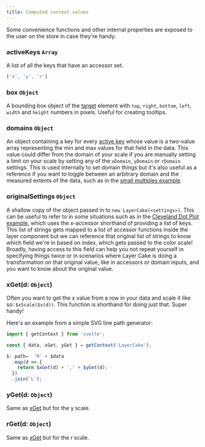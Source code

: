 ```yaml
---
title: Computed context values
---
```


Some convenience functions and other internal properties are exposed to the user on the store in case they're handy.

### activeKeys `Array`

A list of all the keys that have an accessor set.

```js
['x', 'y', 'r']
```

### box `Object`

A bounding box object of the [target](/guide#target) element with `top`, `right`, `bottom`, `left`, `width` and `height` numbers in pixels. Useful for creating tooltips.

### domains `Object`

An object containing a key for every [active key](/guide#activekeys) whose value is a two-value array representing the min and max values for that field in the data. This value could differ from the domain of your scale if you are manually setting a limit on your scale by setting any of the `xDomain`, `yDomain` or `rDomain` settings. This is used internally to set domain things but it's also useful as a reference if you want to toggle between an arbitrary domain and the measured extents of the data, such as in the [small multiples example](/example/SmallMultiples).

### originalSettings `Object`

A shallow copy of the object passed in to `new LayerCake(<settings>)`. This can be useful to refer to in some situations such as in the [Cleveland Dot Plot example](/example/ClevelandDotPlot), which uses the x-accessor shorthand of providing a list of keys. This list of strings gets mapped to a list of accessor functions inside the layer component but we can reference that original list of strings to know which field we're in based on index, which gets passed to the color scale! Broadly, having access to this field can help you not repeat yourself in specifying things twice or in scenarios where Layer Cake is doing a transformation on that original value, like in accessors or domain inputs, and you want to know about the original value.

### xGet(d: `Object`)

Often you want to get the x value from a row in your data and scale it like so: `$xScale($x(d))`. This function is shorthand for doing just that. Super handy!

Here's an example from a simple SVG line path generator:

```js
import { getContext } from 'svelte';

const { data, xGet, yGet } = getContext('LayerCake');

$: path=  'M' + $data
  .map(d => {
    return $xGet(d) + ',' + $yGet(d);
  })
  .join('L');
```

### yGet(d: `Object`)

Same as [xGet](/guide#xget) but for the y scale.

### rGet(d: `Object`)

Same as [xGet](/guide#xget) but for the r scale.
